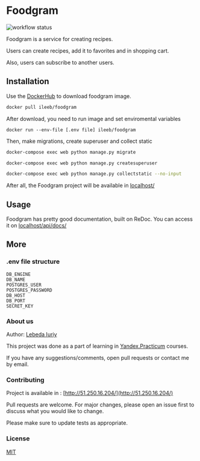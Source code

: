 # Foodgram
![workflow status](https://github.com/IuriyLeb/foodgram-project-react/actions/workflows/main.yml/badge.svg)

Foodgram is a service for creating recipes.

Users can create recipes, add it to favorites and in shopping cart.

Also, users can subscribe to another users.


## Installation

Use the [DockerHub](https://hub.docker.com/) to download foodgram image.

```bash
docker pull ileeb/foodgram
```
After download, you need to run image and set enviromental variables
```
docker run --env-file [.env file] ileeb/foodgram
```
Then, make migrations, create superuser and collect static
```bash
docker-compose exec web python manage.py migrate
```
```bash
docker-compose exec web python manage.py createsuperuser
```
```bash
docker-compose exec web python manage.py collectstatic --no-input 
```

After all, the Foodgram project will be available in [localhost/](http://localhost/)
## Usage

Foodgram has pretty good documentation, built on ReDoc. You can access it on [localhost/api/docs/](http://localhost/api/docs/)

## More
### .env file structure
```dosini
DB_ENGINE
DB_NAME
POSTGRES_USER
POSTGRES_PASSWORD
DB_HOST
DB_PORT
SECRET_KEY
```

### About us
Author: [Lebeda Iuriy](https://github.com/IuriyLeb)

This project was done as a part of learning in [Yandex.Practicum](https://practicum.yandex.ru/) courses.

If you have any suggestions/comments, open pull requests or contact me by email.

### Contributing
Project is available in : [http://51.250.16.204/](http://51.250.16.204/)



Pull requests are welcome. For major changes, please open an issue first to discuss what you would like to change.

Please make sure to update tests as appropriate.

### License
[MIT](https://choosealicense.com/licenses/mit/)
